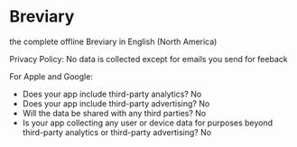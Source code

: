# Breviary
the complete offline Breviary in English (North America)

Privacy Policy: No data is collected except for emails you send for feeback

For Apple and Google:
* Does your app include third-party analytics? No
* Does your app include third-party advertising? No
* Will the data be shared with any third parties? No
* Is your app collecting any user or device data for purposes beyond third-party analytics or third-party advertising? No
